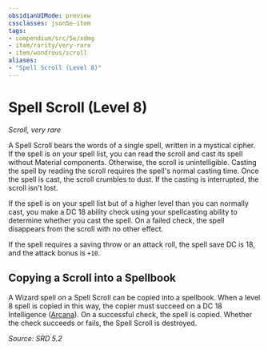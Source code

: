```yaml
---
obsidianUIMode: preview
cssclasses: json5e-item
tags:
- compendium/src/5e/xdmg
- item/rarity/very-rare
- item/wondrous/scroll
aliases: 
- "Spell Scroll (Level 8)"
---
```

# Spell Scroll (Level 8)
*Scroll, very rare*  


A Spell Scroll bears the words of a single spell, written in a mystical cipher. If the spell is on your spell list, you can read the scroll and cast its spell without Material components. Otherwise, the scroll is unintelligible. Casting the spell by reading the scroll requires the spell's normal casting time. Once the spell is cast, the scroll crumbles to dust. If the casting is interrupted, the scroll isn't lost.

If the spell is on your spell list but of a higher level than you can normally cast, you make a DC 18 ability check using your spellcasting ability to determine whether you cast the spell. On a failed check, the spell disappears from the scroll with no other effect.

If the spell requires a saving throw or an attack roll, the spell save DC is 18, and the attack bonus is `+10`.

## Copying a Scroll into a Spellbook

A Wizard spell on a Spell Scroll can be copied into a spellbook. When a level 8 spell is copied in this way, the copier must succeed on a DC 18 Intelligence ([Arcana](skills.md#Arcana)). On a successful check, the spell is copied. Whether the check succeeds or fails, the Spell Scroll is destroyed.

*Source: SRD 5.2*